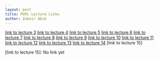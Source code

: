 ```yaml
---
layout: post
title: POPL Lecture Links
author: Zubair Abid
---
```


[link to lecture 3]
[link to lecture 4]
[link to lecture  5]
[link to lecture 6]
[link to lecture 7]
[link to lecture 8]
[link to lecture 9]
[link to lecture 10]
[link to lecture 11]
[link to lecture 12]
[link to lecture 13]
[link to lecture 14]
[link to lecture 15]



[link to lecture 3]: https://www.youtube.com/playlist?list=PL8C7LmL6BGm3GRXdtIaw6qtqFhU3U10Dl
[link to lecture 4]: https://www.youtube.com/watch?v=cMxGYUwT6Zg
[link to lecture  5]: https://web.microsoftstream.com/video/d2991309-eba1-4b96-9851-d0d1cd6d6c65
[link to lecture 6]: https://web.microsoftstream.com/video/f4ae66c6-257c-43f6-80c0-5c56fa8355f4
[link to lecture 7]: https://web.microsoftstream.com/video/59ec545f-3029-4d10-a98b-48449a19bdbb
[link to lecture 8]: https://web.microsoftstream.com/video/a64909ab-ad6c-4413-859f-954758f38eac
[link to lecture 9]: https://web.microsoftstream.com/video/fa7f59b2-7b6a-46a1-941c-85d504718790
[link to lecture 10]: https://web.microsoftstream.com/video/495d09e7-e513-4fbc-99e2-48609d575462
[link to lecture 11]: https://web.microsoftstream.com/video/47224664-368c-4f6d-8e92-9f6396b85afe
[link to lecture 12]: https://web.microsoftstream.com/video/eb5d1670-00d6-45e9-a446-553383264c91
[link to lecture 13]: https://web.microsoftstream.com/video/b6bcd73d-327a-4ac7-b1c3-f757b93453de
[link to lecture 14]: https://web.microsoftstream.com/video/7b84fff6-45df-4a3b-a8cb-d08a5e868416
[link to lecture 15]: No link yet

